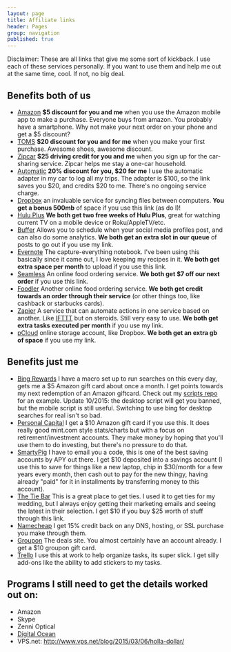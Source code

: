 ```yaml
---
layout: page
title: Affiliate links
header: Pages
group: navigation
published: true
---
```


Disclaimer: These are all links that give me some sort of kickback. I use each of these services personally. If you want to use them and help me out at the same time, cool. If not, no big deal.

## Benefits both of us

- [Amazon](https://amazon.com/mpr?referralcode=ROBER26937N&ref_=mpr_tr_ss) **$5 discount for you and me** when you use the Amazon mobile app to make a purchase. Everyone buys from amazon. You probably have a smartphone. Why not make your next order on your phone and get a $5 discount?
- [TOMS](http://friend.toms.com/x/1PkYVu) **$20 discount for you and for me** when you make your first purchase. Awesome shoes, awesome discount.
- [Zipcar](http://s.zip.cr/Kzj6lfm) **$25 driving credit for you and me** when you sign up for the car-sharing service. Zipcar helps me stay a one-car household.
- [Automatic](http://fbuy.me/cCANN) **20% discount for you, $20 for me** I use the automatic adapter in my car to log all my trips. The adapter is $100, so the link saves you $20, and credits $20 to me.  There's no ongoing service charge.
- [Dropbox](https://db.tt/cpeZvlhU) an invaluable service for syncing files between computers.  **You get a bonus 500mb** of space if you use this link (as do I)!
- [Hulu Plus](http://www.hulu.com/r/4nXfSA) **We both get two free weeks of Hulu Plus**, great for watching current TV on a mobile device or Roku/AppleTV/etc.
- [Buffer](http://bufferapp.com/r/117341) Allows you to schedule when your social media profiles post, and can also do some analytics.  **We both get an extra slot in our queue** of posts to go out if you use my link.
- [Evernote](https://www.evernote.com/referral/Registration.action?uid=61101&sig=3dfc71a06515d7731c27f446efff0443) The capture-everything notebook. I've been using this basically since it came out, I love keeping my recipes in it. **We both get extra space per month** to upload if you use this link.
- [Seamless](http://seamless.extole.com/a/clk/2C2qlm) An online food ordering service.  **We both get $7 off our next order** if you use this link.
- [Foodler](http://www.foodler.com/ref/108865a4/brighton) Another online food ordering service. **We both get credit towards an order through their service** (or other things too, like cashback or starbucks cards).
- [Zapier](http://zpr.io/PfDP) A service that can automate actions in one service based on another.  Like [IFTTT](ifttt.com) but on steroids. Still very easy to use. **We both get extra tasks executed per month** if you use my link.
- [pCloud](https://my.pcloud.com/#page=register&invite=DGUhZ97hUO7) online storage account, like Dropbox. **We both get an extra gb of space** if you use my link.


## Benefits just me

- [Bing Rewards](https://www.bing.com/explore/rewards?PUBL=REFERAFRIEND&CREA=RAW&rrid=_79589ca1-10bc-670e-5de9-7b39c4e9506c) I have a macro set up to run searches on this every day, gets me a $5 Amazon gift card about once a month. I get points towards my next redemption of an Amazon giftcard. Check out my [scripts repo](http://www.github.com/rwinikates/scripts) for an example. Update 10/2015: the desktop script will get you banned, but the mobile script is still useful. Switching to use bing for desktop searches for real isn't so bad.
- [Personal Capital](http://refer.personalcapital.com/share/wthgf) I get a $10 Amazon gift card if you use this. It does really good mint.com style stats/charts but with a focus on retirement/investment accounts. They make money by hoping that you'll use them to do investing, but there's no pressure to do that.
- [SmartyPig](https://www.smartypig.com) I have to email you a code, this is one of the best saving accounts by APY out there. I get $10 deposited into a savings account (I use this to save for things like a new laptop, chip in $30/month for a few years every month, then cash out to pay for the new thingy, having already "paid" for it in installments by transferring money to this account).
- [The Tie Bar](http://u21280.sendgrid.org/wf/click?upn=XIPNX9ZC-2FnVc7NHDPX4UZon4tzlVXPudWcgPqS2mQmw-3D_rQ9k54Nntb7RGfVBILTd9ehUTF-2BZjS3sIYzUelF5HgnRN9vIGOWfkKNBc6zWZOFdl9fIQWdRV-2BRufhYEwl8RGPxs12APZsUJ-2BT10UsQrX7Xy2MugPGjG4wxIlUwLJ4C-2FxVpbDE3MEcY-2BsG2t5o0loS6mk1cxPobcfLmiOlUQfxGhKLetAHZTkKG9YbNUfkwIe9ZdwienGR9CNJS7UvzH9i7u3LkKhTWxJ900JNwKCiFTQjdOQ6Plo5a2CsUCCVsyDt9TvRhm5DrBuf7zYUz5YJaxorrWmAanwaYZTDROd-2BGpS-2FylfB66tD3z37-2Fo-2FBwL) This is a great place to get ties.  I used it to get ties for my wedding, but I always enjoy getting their marketing emails and seeing the latest in their selection. I get $10 if you buy $25 worth of stuff through this link.
- [Namecheap](http://www.namecheap.com/?aff=79588) I get 15% credit back on any DNS, hosting, or SSL purchase you make through them.
- [Groupon](https://www.groupon.com/visitor_referral/h/82a46eb9-5fa7-44d3-87e3-9965e02a9028) The deals site. You almost certainly have an account already. I get a $10 groupon gift card. 
- [Trello](https://trello.com/robwinikates/recommend) I use this at work to help organize tasks, its super slick. I get silly add-ons like the ability to add stickers to my tasks.

## Programs I still need to get the details worked out on:
- Amazon
- Skype
- Zenni Optical
- [Digital Ocean](https://www.digitalocean.com/referral-program/)
- VPS.net: http://www.vps.net/blog/2015/03/06/holla-dollar/
